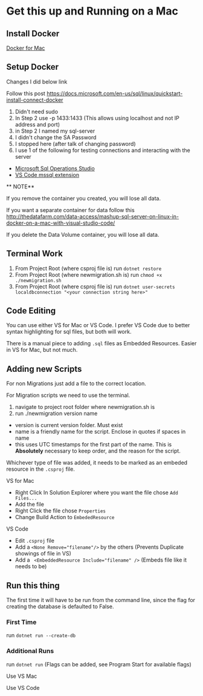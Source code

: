 # Get this up and Running on a Mac

## Install Docker
[Docker for Mac](https://www.docker.com/docker-mac)

## Setup Docker
Changes I did below link

Follow this post https://docs.microsoft.com/en-us/sql/linux/quickstart-install-connect-docker

1. Didn't need sudo
2. In Step 2 use -p 1433:1433 (This allows using localhost and not IP address and port)
3. in Step 2 I named my sql-server
4. I didn't change the SA Password
5. I stopped here (after talk of changing password)
6. I use 1 of the following for testing connections and interacting with the server
  * [Microsoft Sql Operations Studio](https://docs.microsoft.com/en-us/sql/sql-operations-studio/download)
  * [VS Code mssql extension](https://docs.microsoft.com/en-us/sql/linux/sql-server-linux-develop-use-vscode)

** NOTE**
  
If you remove the container you created, you will lose all data.
  
If you want a separate container for data follow this http://thedatafarm.com/data-access/mashup-sql-server-on-linux-in-docker-on-a-mac-with-visual-studio-code/

If you delete the Data Volume container, you will lose all data.

## Terminal Work
1. From Project Root (where csproj file is) run `dotnet restore`
2. From Project Root (where newmigration.sh is) run `chmod +x ./newmigration.sh`
3. From Project Root (where csproj file is) run `dotnet user-secrets localdbconnection "<your connection string here>"`

## Code Editing

You can use either VS for Mac or VS Code.  I prefer VS Code due to better syntax highlighting for sql files, but both will work.

There is a manual piece to adding `.sql` files as Embedded Resources.  Easier in VS for Mac, but not much.

## Adding new Scripts

For non Migrations just add a file to the correct location.

For Migration scripts we need to use the terminal.
1. navigate to project root folder where newmigration.sh is 
2. run ./newmigration version name
  * version is current version folder.  Must exist
  * name is a friendly name for the script.  Enclose in quotes if spaces in name
  * this uses UTC timestamps for the first part of the name.  This is **Absolutely** necessary to keep order, and the reason for the script.

Whichever type of file was added, it needs to be marked as an embeded resource in the `.csproj` file.

VS for Mac
* Right Click In Solution Explorer where you want the file chose `Add Files...`
* Add the file
* Right Click the file chose `Properties`
* Change Build Action to `EmbededResource`

VS Code
* Edit `.csproj` file
* Add a `<None Remove="filename"/>` by the others (Prevents Duplicate showings of file in VS)
* Add a ` <EmbeddedResource Include="filename" />` (Embeds file like it needs to be)

## Run this thing

The first time it will have to be run from the command line, since the flag for creating the database is defaulted to False.

### First Time

run `dotnet run --create-db`

### Additional Runs

run `dotnet run` (Flags can be added, see Program Start for available flags)

Use VS Mac

Use VS Code